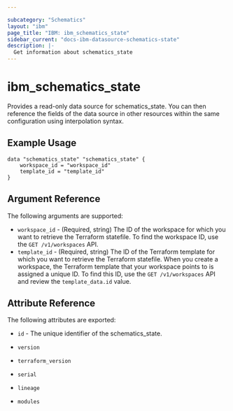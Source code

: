```yaml
---

subcategory: "Schematics"
layout: "ibm"
page_title: "IBM: ibm_schematics_state"
sidebar_current: "docs-ibm-datasource-schematics-state"
description: |-
  Get information about schematics_state
---
```


# ibm\_schematics_state

Provides a read-only data source for schematics_state. You can then reference the fields of the data source in other resources within the same configuration using interpolation syntax.

## Example Usage

```hcl
data "schematics_state" "schematics_state" {
	workspace_id = "workspace_id"
	template_id = "template_id"
}
```

## Argument Reference

The following arguments are supported:

* `workspace_id` - (Required, string) The ID of the workspace for which you want to retrieve the Terraform statefile. To find the workspace ID, use the `GET /v1/workspaces` API.
* `template_id` - (Required, string) The ID of the Terraform template for which you want to retrieve the Terraform statefile. When you create a workspace, the Terraform template that your workspace points to is assigned a unique ID. To find this ID, use the `GET /v1/workspaces` API and review the `template_data.id` value.

## Attribute Reference

The following attributes are exported:

* `id` - The unique identifier of the schematics_state.
* `version` 

* `terraform_version` 

* `serial` 

* `lineage` 

* `modules` 

